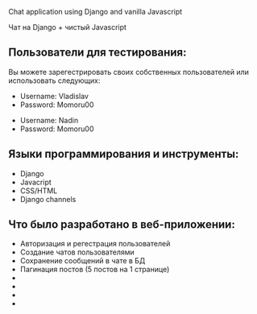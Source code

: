 Chat application using Django and vanilla Javascript 

Чат на Django + чистый Javascript

## Пользователи для тестирования:
Вы можете зарегестрировать своих собственных пользователей или использовать следующих:
<ul> 
  <li>Username: Vladislav</li>
  <li>Password: Momoru00</li>
</ul>
<ul> 
  <li>Username: Nadin</li>
  <li>Password: Momoru00</li>
</ul>

## Языки программирования и инструменты:
<ul> 
  <li>Django</li>
  <li>Javacript</li>
  <li>CSS/HTML</li>
  <li>Django channels</li>
</ul>

## Что было разработано в веб-приложении: 
<ul>
  <li>Авторизация и регестрация пользователей</li>
  <li>Создание чатов пользователями</li>
  <li>Сохранение сообщений в чате в БД</li>
  <li>Пагинация постов (5 постов на 1 странице)</li>
  <li></li>
  <li></li>
  <li></li>
  <li></li>
</ul>
